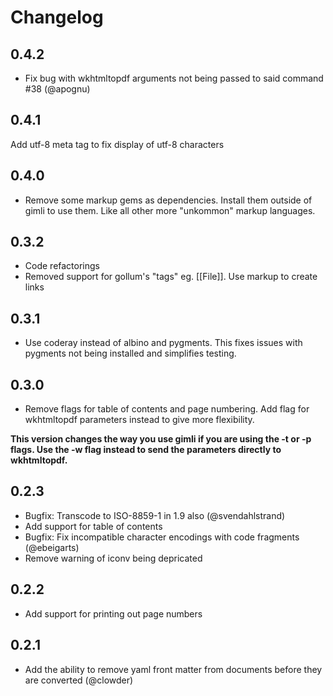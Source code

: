 # Changelog

## 0.4.2

* Fix bug with wkhtmltopdf arguments not being passed to said command #38 (@apognu)

## 0.4.1

Add utf-8 meta tag to fix display of utf-8 characters

## 0.4.0

* Remove some markup gems as dependencies. Install them outside of gimli to use them. Like all other more "unkommon" markup languages.

## 0.3.2

* Code refactorings
* Removed support for gollum's "tags" eg. [[File]]. Use markup to create links

## 0.3.1

* Use coderay instead of albino and pygments. This fixes issues with
  pygments not being installed and simplifies testing.

## 0.3.0

* Remove flags for table of contents and page numbering. Add flag for wkhtmltopdf parameters instead to give more flexibility.

**This version changes the way you use gimli if you are using the -t or
-p flags. Use the -w flag instead to send the parameters directly to
wkhtmltopdf.**

## 0.2.3

* Bugfix: Transcode to ISO-8859-1 in 1.9 also (@svendahlstrand)
* Add support for table of contents
* Bugfix: Fix incompatible character encodings with code fragments
  (@ebeigarts)
* Remove warning of iconv being depricated

## 0.2.2

* Add support for printing out page numbers

## 0.2.1

* Add the ability to remove yaml front matter from documents before they are converted (@clowder)


